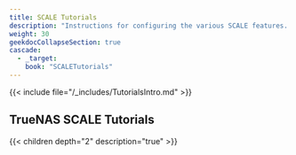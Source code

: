 ```yaml
---
title: SCALE Tutorials
description: "Instructions for configuring the various SCALE features. Articles are organized parallel to the SCALE interface layout."
weight: 30
geekdocCollapseSection: true
cascade:
  - _target:
    book: "SCALETutorials"
---
```


{{< include file="/_includes/TutorialsIntro.md" >}}

## TrueNAS SCALE Tutorials

{{< children depth="2" description="true" >}}
